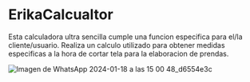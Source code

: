 # ErikaCalcualtor

Esta calculadora ultra sencilla cumple una funcion especifica para el/la cliente/usuario. Realiza un calculo utilizado para obtener medidas especificas a la hora de cortar tela para la elaboracion de prendas.



![Imagen de WhatsApp 2024-01-18 a las 15 00 48_d6554e3c](https://github.com/JeroGra/erika-calculator/assets/97103645/920f4623-3a99-41c3-b933-15136931decc)
